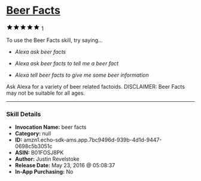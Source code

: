 # [Beer Facts](http://alexa.amazon.com/#skills/amzn1.echo-sdk-ams.app.7bc9496d-939b-4d1d-9447-0698c5b3051c)
![5 stars](../../images/ic_star_black_18dp_1x.png)![5 stars](../../images/ic_star_black_18dp_1x.png)![5 stars](../../images/ic_star_black_18dp_1x.png)![5 stars](../../images/ic_star_black_18dp_1x.png)![5 stars](../../images/ic_star_black_18dp_1x.png) 1

To use the Beer Facts skill, try saying...

* *Alexa ask beer facts*

* *Alexa ask beer facts to tell me a beer fact*

* *Alexa tell beer facts to give me some beer information*

Ask Alexa for a variety of beer related factoids.
DISCLAIMER: Beer Facts may not be suitable for all ages.

***

### Skill Details

* **Invocation Name:** beer facts
* **Category:** null
* **ID:** amzn1.echo-sdk-ams.app.7bc9496d-939b-4d1d-9447-0698c5b3051c
* **ASIN:** B01FOSJ8PK
* **Author:** Justin Revelstoke
* **Release Date:** May 23, 2016 @ 05:08:37
* **In-App Purchasing:** No
